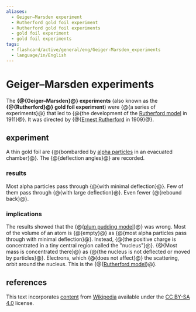 ```yaml
---
aliases:
  - Geiger–Marsden experiment
  - Rutherford gold foil experiment
  - Rutherford gold foil experiments
  - gold foil experiment
  - gold foil experiments
tags:
  - flashcard/active/general/eng/Geiger-Marsden_experiments
  - language/in/English
---
```


# Geiger–Marsden experiments

The __{@{Geiger–Marsden}@} experiments__ (also known as the __{@{Rutherford}@} gold foil experiment__) were {@{a series of experiments}@} that led to {@{the development of the [Rutherford model](Rutherford%20model.md) in 1911}@}. It was directed by {@{[Ernest Rutherford](Ernest%20Rutherford.md) in 1909}@}. <!--SR:!2030-02-01,1901,310!2027-03-01,1029,290!2026-10-05,1046,330!2027-01-09,1005,290!2025-02-18,353,230-->

## experiment

A thin gold foil are {@{bombarded by [alpha particles](alpha%20particle.md) in an evacuated chamber}@}. The {@{deflection angles}@} are recorded. <!--SR:!2027-03-01,984,250!2030-12-17,2231,330-->

### results

Most alpha particles pass through {@{with minimal deflection}@}. Few of them pass through {@{with large deflection}@}. Even fewer {@{rebound back}@}. <!--SR:!2027-05-23,1264,350!2029-06-08,1724,310!2027-01-23,1062,290-->

### implications

The results showed that the {@{[plum pudding model](plum%20pudding%20model.md)}@} was wrong. Most of the volume of an atom is {@{empty}@} as {@{most alpha particles pass through with minimal deflection}@}. Instead, {@{the positive charge is concentrated in a tiny central region called the "nucleus"}@}. {@{Most mass is concentrated there}@} as {@{the nucleus is not deflected or moved by particles}@}. Electrons, which {@{does not affect}@} the scattering, orbit around the nucleus. This is the {@{[Rutherford model](Rutherford%20model.md)}@}. <!--SR:!2030-07-21,2110,330!2027-05-19,1259,350!2026-12-08,1028,290!2025-04-06,480,230!2027-06-08,1084,270!2029-10-10,1720,270!2025-04-11,598,330!2027-01-17,1164,350-->

## references

This text incorporates [content](https://en.wikipedia.org/wiki/Geiger–Marsden_experiments) from [Wikipedia](Wikipedia.md) available under the [CC BY-SA 4.0](https://creativecommons.org/licenses/by-sa/4.0/) license.
